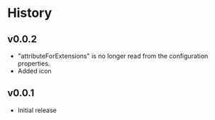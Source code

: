 # History

## v0.0.2

* "attributeForExtensions" is no longer read from the configuration properties.
* Added icon

## v0.0.1

* Initial release

